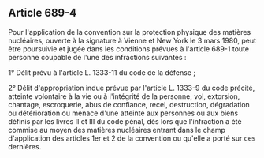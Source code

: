 Article 689-4
----
Pour l'application de la convention sur la protection physique des matières
nucléaires, ouverte à la signature à Vienne et New York le 3 mars 1980, peut
être poursuivie et jugée dans les conditions prévues à l'article 689-1 toute
personne coupable de l'une des infractions suivantes :

1° Délit prévu à l'article L. 1333-11 du code de la défense ;

2° Délit d'appropriation indue prévue par l'article L. 1333-9 du code précité,
atteinte volontaire à la vie ou à l'intégrité de la personne, vol, extorsion,
chantage, escroquerie, abus de confiance, recel, destruction, dégradation ou
détérioration ou menace d'une atteinte aux personnes ou aux biens définis par
les livres II et III du code pénal, dès lors que l'infraction a été commise au
moyen des matières nucléaires entrant dans le champ d'application des articles
1er et 2 de la convention ou qu'elle a porté sur ces dernières.

